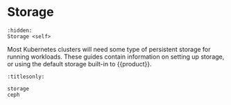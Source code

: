 # Storage

```{toctree}
:hidden:
Storage <self>
```

Most Kubernetes clusters will need some type of persistent storage for running
workloads. These guides contain information on setting up storage, or using the
default storage built-in to {{product}}.

```{toctree}
:titlesonly:

storage
ceph
```
